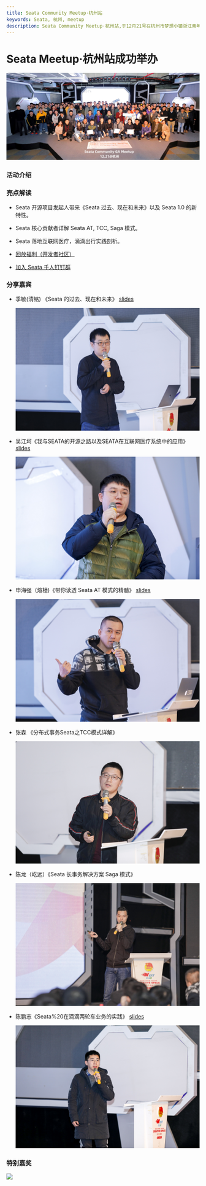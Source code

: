```yaml
---
title: Seata Community Meetup·杭州站
keywords: Seata, 杭州, meetup
description: Seata Community Meetup·杭州站,于12月21号在杭州市梦想小镇浙江青年众创空间完美举办
---
```


# Seata Meetup·杭州站成功举办

![](/img/blog/1577282612.jpg)

### 活动介绍

### 亮点解读

- Seata 开源项目发起人带来《Seata 过去、现在和未来》以及 Seata 1.0 的新特性。
- Seata 核心贡献者详解 Seata AT, TCC, Saga 模式。
- Seata 落地互联网医疗，滴滴出行实践剖析。

- [回放福利（开发者社区）](https://developer.aliyun.com/live/1760)
- [加入 Seata 千人钉钉群](http://w2wz.com/h2nb)

### 分享嘉宾

- 季敏(清铭) 《Seata 的过去、现在和未来》 [slides](https://github.com/a364176773/awesome-seata/blob/master/slides/meetup/201912%40hangzhou/%E5%AD%A3%E6%95%8F%EF%BC%88%E6%B8%85%E9%93%AD%EF%BC%89%E3%80%8ASeata%20%E7%9A%84%E8%BF%87%E5%8E%BB%E3%80%81%E7%8E%B0%E5%9C%A8%E5%92%8C%E6%9C%AA%E6%9D%A5%E3%80%8B.pdf)

  ![](/img/blog/1577282650.jpg)

- 吴江坷《我与SEATA的开源之路以及SEATA在互联网医疗系统中的应用》 [slides](https://github.com/seata/awesome-seata/blob/master/slides/meetup/201912%40hangzhou/%E5%AD%A3%E6%95%8F%EF%BC%88%E6%B8%85%E9%93%AD%EF%BC%89%E3%80%8ASeata%20%E7%9A%84%E8%BF%87%E5%8E%BB%E3%80%81%E7%8E%B0%E5%9C%A8%E5%92%8C%E6%9C%AA%E6%9D%A5%E3%80%8B.pdf)

  ![1577282651](/img/blog/1577282651.jpg)

- 申海强（煊檍)《带你读透 Seata AT 模式的精髓》 [slides](https://github.com/seata/awesome-seata/tree/master/slides/meetup/201912%40hangzhou)

  ![1577282652](/img/blog/1577282652.jpg)

- 张森 《分布式事务Seata之TCC模式详解》

  ![1577282653](/img/blog/1577282653.jpg)

- 陈龙（屹远）《Seata 长事务解决方案 Saga 模式》

  ![1577282654](/img/blog/1577282654.jpg)

- 陈鹏志《Seata%20在滴滴两轮车业务的实践》 [slides](https://github.com/seata/awesome-seata/blob/master/slides/meetup/201912%40hangzhou/%E9%99%88%E9%B9%8F%E5%BF%97%E3%80%8ASeata%20%E5%9C%A8%E6%BB%B4%E6%BB%B4%E4%B8%A4%E8%BD%AE%E8%BD%A6%E4%B8%9A%E5%8A%A1%E7%9A%84%E5%AE%9E%E8%B7%B5%E3%80%8B.pdf)

  ![1577282655](/img/blog/1577282655.jpg)

### 特别嘉奖

![](/img/blog/20191221171543.jpg)